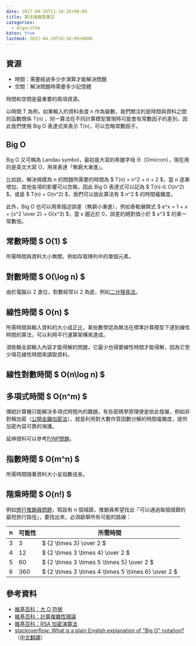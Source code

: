 ```yaml
---
date: 2017-09-26T11:10:26+08:00
title: 算法複雜度筆記
categories:
  - Algorithm
katex: true
lastmod: 2022-04-29T10:50:09+0800
---
```


## 資源

- 時間：需要經過多少步演算才能解決問題
- 空間：解決問題時需要多少記憶體

時間和空間是最重要的兩項資源。

以時間 T 為例，如果輸入的資料長度 n 作為變數，我們關注的是時間與資料之間的函數關係 T(n) ，同一算法在不同計算模型實現時可能會有常數因子的差別，因此我們使用 Big O 表達式來表示 T(n)，可以忽略常數因子。


## Big O

Big O 又可稱為 Landau symbol，最初是大寫的希臘字母 Θ（Omicron），現在用的是英文大寫 O，用來表達「無窮大漸進」。

比如說，解決規模為 n 的問題所需要的時間為 $ T(n) = n^2 + n + 2 $，當 n 逐漸增加，其他各項的影響可以忽略，因此 Big O 表達式可以記為 $ T(n) ∈ O(n^2) $，或是 $ T(n) = O(n^2) $，我們可以說此算法有 $ n^2 $ 的時間複雜度。

此外，Big O 也可以用來描述誤差（無窮小漸進），例如泰勒展開式 $ e^x = 1 + x + {x^2 \over 2} + O(x^3) $，當 x 趨近於 0，誤差的絕對值小於 $ x^3 $ 的某一常數倍。


## 常數時間 $ O(1) $

所需時間與資料大小無關，例如存取陣列中的單個元素。


## 對數時間 $ O(\log n) $

由於電腦以 2 進位，對數經常以 2 為底，例如[二分搜尋法](https://zh.wikipedia.org/zh-tw/%E4%BA%8C%E5%88%86%E6%90%9C%E5%B0%8B%E6%BC%94%E7%AE%97%E6%B3%95)。


## 線性時間 $  O(n) $

所需時間與輸入資料的大小成正比，某些數學認為無法在標準計算模型下達到線性時間的算法，可以利用平行運算架構來達成。


須依賴全部輸入內容才能得解的問題，它最少也得要線性時間才能得解，因為它至少得花線性時間來讀取資料。


## 線性對數時間 $  O(n\log n) $


## 多項式時間 $ O(n^m) $

傳統計算機只能解決多項式時間內的難題，有些密碼學原理便是依此發展，例如非對稱加密（[公開金鑰加密法](https://zh.wikipedia.org/zh-tw/%E5%85%AC%E5%BC%80%E5%AF%86%E9%92%A5%E5%8A%A0%E5%AF%86)），就是利用對大數作質因數分解的時間複雜度，提供加密內容可靠的保護。

延伸資料可以參考[P/NP問題](https://zh.wikipedia.org/wiki/P/NP%E9%97%AE%E9%A2%98)。


## 指數時間 $ O(m^n) $

所需時間隨著資料大小呈指數成長。


## 階乘時間 $ O(n!) $

例如[旅行推銷員問題](https://zh.wikipedia.org/wiki/%E6%97%85%E8%A1%8C%E6%8E%A8%E9%94%80%E5%91%98%E9%97%AE%E9%A2%98)，假設有 n 個城鎮，推銷員希望找出「可以通過每個城鎮的最短旅行路徑」，要找出來，必須窮舉所有可能的路線：

| n   | 可能性 | 所需時間                                            |
| --- | ---    | ---                                                 |
| 3   | 3      | $ {2 \times 3} \over 2 $                            |
| 4   | 12     | $ {2 \times 3 \times 4} \over 2 $                   |
| 5   | 60     | $ {2 \times 3 \times 5 \times 5} \over 2 $          |
| 6   | 360    | $ {2 \times 3 \times 4 \times 5 \times 6} \over 2 $ |


## 參考資料

- [維基百科：大 O 符號](https://zh.wikipedia.org/wiki/%E5%A4%A7O%E7%AC%A6%E5%8F%B7)
- [維基百科：計算複雜性理論](https://zh.wikipedia.org/wiki/Category:%E8%A8%88%E7%AE%97%E8%A4%87%E9%9B%9C%E6%80%A7%E7%90%86%E8%AB%96)
- [維基百科：RSA 加密演算法](https://zh.wikipedia.org/wiki/RSA%E5%8A%A0%E5%AF%86%E6%BC%94%E7%AE%97%E6%B3%95)
- [stackoverflow: What is a plain English explanation of "Big O" notation?](https://stackoverflow.com/questions/487258/what-is-a-plain-english-explanation-of-big-o-notation/487278#487278)
（[中文翻譯](http://blog.jobbole.com/55184/)）
